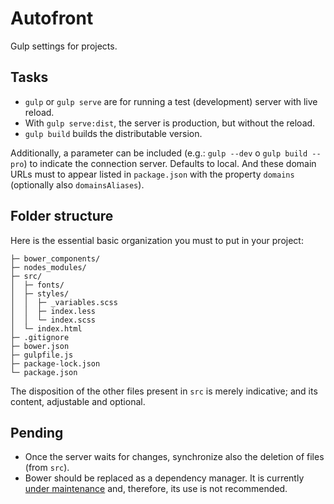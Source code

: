 # Autofront

Gulp settings for projects.

## Tasks

- `gulp` or `gulp serve` are for running a test (development) server with live reload.
- With `gulp serve:dist`, the server is production, but without the reload.
- `gulp build` builds the distributable version.

Additionally, a parameter can be included (e.g.: `gulp --dev` o `gulp build --pro`) to indicate the connection server. Defaults to local. And these domain URLs must to appear listed in `package.json` with the property `domains` (optionally also `domainsAliases`).

## Folder structure

Here is the essential basic organization you must to put in your project:

```text
├─ bower_components/
├─ nodes_modules/
├─ src/
│  ├─ fonts/
│  ├─ styles/
│  │  ├─ _variables.scss
│  │  ├─ index.less
│  │  └─ index.scss
│  └─ index.html
├─ .gitignore
├─ bower.json
├─ gulpfile.js
├─ package-lock.json
└─ package.json
```

The disposition of the other files present in `src` is merely indicative; and its content, adjustable and optional.

## Pending

- Once the server waits for changes, synchronize also the deletion of files (from `src`).
- Bower should be replaced as a dependency manager. It is currently [under maintenance](https://bower.io/blog/2017/how-to-migrate-away-from-bower/) and, therefore, its use is not recommended.